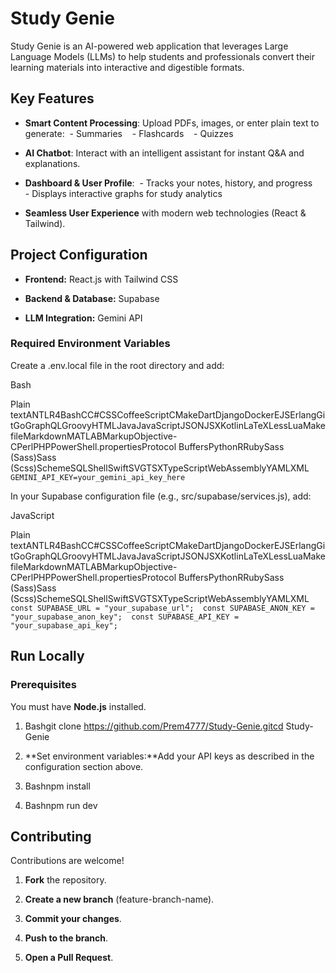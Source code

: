 Study Genie
===========

Study Genie is an AI-powered web application that leverages Large Language Models (LLMs) to help students and professionals convert their learning materials into interactive and digestible formats.

Key Features
------------

*   **Smart Content Processing**: Upload PDFs, images, or enter plain text to generate:  - Summaries    - Flashcards    - Quizzes  
    
*   **AI Chatbot**: Interact with an intelligent assistant for instant Q&A and explanations.  
    
*   **Dashboard & User Profile**:  - Tracks your notes, history, and progress    - Displays interactive graphs for study analytics  
    
*   **Seamless User Experience** with modern web technologies (React & Tailwind).  
    

Project Configuration
---------------------

*   **Frontend:** React.js with Tailwind CSS  
    
*   **Backend & Database:** Supabase  
    
*   **LLM Integration:** Gemini API  
    

### Required Environment Variables

Create a .env.local file in the root directory and add:

Bash

Plain textANTLR4BashCC#CSSCoffeeScriptCMakeDartDjangoDockerEJSErlangGitGoGraphQLGroovyHTMLJavaJavaScriptJSONJSXKotlinLaTeXLessLuaMakefileMarkdownMATLABMarkupObjective-CPerlPHPPowerShell.propertiesProtocol BuffersPythonRRubySass (Sass)Sass (Scss)SchemeSQLShellSwiftSVGTSXTypeScriptWebAssemblyYAMLXML`   GEMINI_API_KEY=your_gemini_api_key_here   `

In your Supabase configuration file (e.g., src/supabase/services.js), add:

JavaScript

Plain textANTLR4BashCC#CSSCoffeeScriptCMakeDartDjangoDockerEJSErlangGitGoGraphQLGroovyHTMLJavaJavaScriptJSONJSXKotlinLaTeXLessLuaMakefileMarkdownMATLABMarkupObjective-CPerlPHPPowerShell.propertiesProtocol BuffersPythonRRubySass (Sass)Sass (Scss)SchemeSQLShellSwiftSVGTSXTypeScriptWebAssemblyYAMLXML`   const SUPABASE_URL = "your_supabase_url";  const SUPABASE_ANON_KEY = "your_supabase_anon_key";  const SUPABASE_API_KEY = "your_supabase_api_key";   `

Run Locally
-----------

### Prerequisites

You must have **Node.js** installed.

1.  Bashgit clone https://github.com/Prem4777/Study-Genie.gitcd Study-Genie
    
2.  **Set environment variables:**Add your API keys as described in the configuration section above.
    
3.  Bashnpm install
    
4.  Bashnpm run dev
    

Contributing
------------

Contributions are welcome!

1.  **Fork** the repository.
    
2.  **Create a new branch** (feature-branch-name).
    
3.  **Commit your changes**.
    
4.  **Push to the branch**.
    
5.  **Open a Pull Request**.
